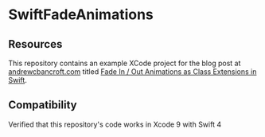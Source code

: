 # SwiftFadeAnimations

## Resources

This repository contains an example XCode project for the blog post at [andrewcbancroft.com](http://www.andrewcbancroft.com) titled [Fade In / Out Animations as Class Extensions in Swift](http://www.andrewcbancroft.com/2014/07/27/fade-in-out-animations-as-class-extensions-with-swift/).

## Compatibility
Verified that this repository's code works in Xcode 9 with Swift 4

